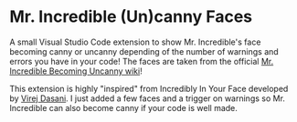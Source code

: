 # Mr. Incredible (Un)canny Faces

A small Visual Studio Code extension to show Mr. Incredible's face becoming canny or uncanny depending of the number of warnings and errors you have in your code! The faces are taken from the official [Mr. Incredible Becoming Uncanny wiki](https://the-uncanny-incredible.fandom.com/wiki/Mr_Incredible_Becoming_Uncanny)!

This extension is highly "inspired" from Incredibly In Your Face developed by [Virej Dasani](https://virejdasani.github.io/). I just added a few faces and a trigger on warnings so Mr. Incredible can also become canny if your code is well made.
